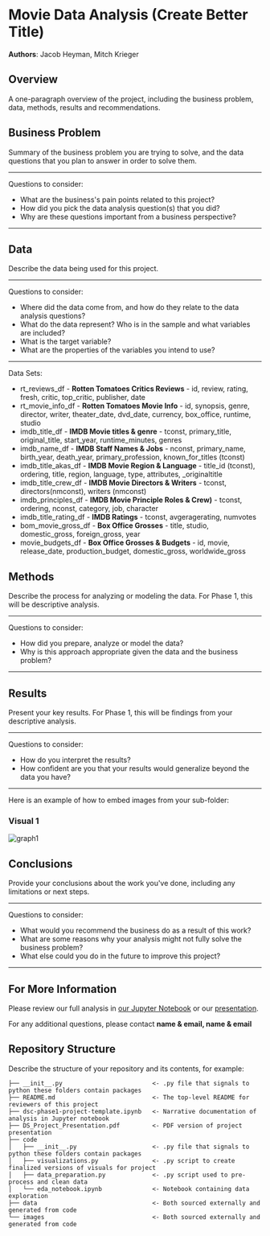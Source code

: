 # Movie Data Analysis (Create Better Title)

**Authors**: Jacob Heyman, Mitch Krieger

## Overview

A one-paragraph overview of the project, including the business problem, data, methods, results and recommendations.

## Business Problem

Summary of the business problem you are trying to solve, and the data questions that you plan to answer in order to solve them.

***
Questions to consider:
* What are the business's pain points related to this project?
* How did you pick the data analysis question(s) that you did?
* Why are these questions important from a business perspective?
***

## Data

Describe the data being used for this project.

***
Questions to consider:
* Where did the data come from, and how do they relate to the data analysis questions?
* What do the data represent? Who is in the sample and what variables are included?
* What is the target variable?
* What are the properties of the variables you intend to use?
***

Data Sets:
* rt_reviews_df - **Rotten Tomatoes Critics Reviews** - id, review, rating, fresh, critic, top_critic, publisher, date
* rt_movie_info_df - **Rotten Tomatoes Movie Info** - id, synopsis, genre, director, writer, theater_date, dvd_date, currency, box_office, runtime, studio
* imdb_title_df - **IMDB Movie titles & genre** - tconst, primary_title, original_title, start_year, runtime_minutes, genres
* imdb_name_df - **IMDB Staff Names & Jobs** - nconst, primary_name, birth_year, death_year, primary_profession, known_for_titles (tconst)
* imdb_title_akas_df - **IMDB Movie Region & Language** - title_id (tconst), ordering, title, region, language, type, attributes, _originaltitle
* imdb_title_crew_df - **IMDB Movie Directors & Writers** - tconst, directors(nmconst), writers (nmconst)
* imdb_principles_df - **IMDB Movie Principle Roles & Crew)** - tconst, ordering, nconst, category, job, character
* imdb_title_rating_df - **IMDB Ratings** - tconst, avgeragerating, numvotes
* bom_movie_gross_df - **Box Office Grosses** - title, studio, domestic_gross, foreign_gross, year
* movie_budgets_df - **Box Office Grosses & Budgets** - id, movie, release_date, production_budget, domestic_gross, worldwide_gross

## Methods

Describe the process for analyzing or modeling the data. For Phase 1, this will be descriptive analysis.

***
Questions to consider:
* How did you prepare, analyze or model the data?
* Why is this approach appropriate given the data and the business problem?
***

## Results

Present your key results. For Phase 1, this will be findings from your descriptive analysis.

***
Questions to consider:
* How do you interpret the results?
* How confident are you that your results would generalize beyond the data you have?
***

Here is an example of how to embed images from your sub-folder:

### Visual 1
![graph1](./images/viz1.png)

## Conclusions

Provide your conclusions about the work you've done, including any limitations or next steps.

***
Questions to consider:
* What would you recommend the business do as a result of this work?
* What are some reasons why your analysis might not fully solve the business problem?
* What else could you do in the future to improve this project?
***

## For More Information

Please review our full analysis in [our Jupyter Notebook](./dsc-phase1-project-template.ipynb) or our [presentation](./DS_Project_Presentation.pdf).

For any additional questions, please contact **name & email, name & email**

## Repository Structure

Describe the structure of your repository and its contents, for example:

```
├── __init__.py                         <- .py file that signals to python these folders contain packages
├── README.md                           <- The top-level README for reviewers of this project
├── dsc-phase1-project-template.ipynb   <- Narrative documentation of analysis in Jupyter notebook
├── DS_Project_Presentation.pdf         <- PDF version of project presentation
├── code
│   ├── __init__.py                     <- .py file that signals to python these folders contain packages
│   ├── visualizations.py               <- .py script to create finalized versions of visuals for project
│   ├── data_preparation.py             <- .py script used to pre-process and clean data
│   └── eda_notebook.ipynb              <- Notebook containing data exploration
├── data                                <- Both sourced externally and generated from code
└── images                              <- Both sourced externally and generated from code
```
